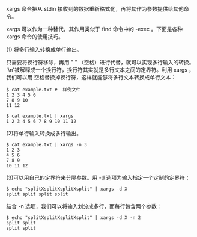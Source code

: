 xargs 命令把从 stdin 接收到的数据重新格式化，再将其作为参数提供给其他命令。

xargs 可以作为一种替代，其作用类似于 find 命令中的  -exec 。下面是各种 xargs 命令的使用技巧。

\(1\) 将多行输入转换成单行输出。

只需要将换行符移除，再用 " " （空格）进行代替，就可以实现多行输入的转换。 '\n'被解释成一个换行符，换行符其实就是多行文本之间的定界符。利用 xargs ，我们可以用 空格替换掉换行符，这样就能够将多行文本转换成单行文本：

```
$ cat example.txt #  样例文件
1 2 3 4 5 6
7 8 9 10
11 12

$ cat example.txt | xargs
1 2 3 4 5 6 7 8 9 10 11 12
```

\(2\)将单行输入转换成多行输出。

```
$ cat example.txt | xargs -n 3
1 2 3
4 5 6
7 8 9
10 11 12
```

\(3\)可以用自己的定界符来分隔参数。用 -d 选项为输入指定一个定制的定界符：

```
$ echo "splitXsplitXsplitXsplit" | xargs -d X
split split split split
```

结合 -n 选项，我们可以将输入划分成多行，而每行包含两个参数：

```
$ echo "splitXsplitXsplitXsplit" | xargs -d X -n 2
split split
split split
```



